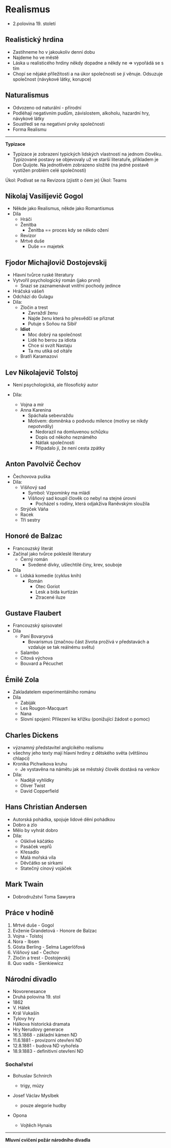 # Realismus

- 2.polovina 19. století

## Realistický hrdina

- Zastihneme ho v jakoukoliv denní dobu
- Najdeme ho ve městě
- Láska u realisticého hrdiny někdy dopadne a někdy ne => vypořádá se s tím
- Chopí se nějaké příležitosti a na úkor společnosti se jí věnuje. Odsuzuje společnost (návykové látky, korupce)

## Naturalismus

- Odvozeno od naturální - přírodní
- Podléhají negativním pudům, závislostem, alkoholu, hazardní hry, návykové látky
- Soustředí se na negativní prvky společnosti
- Forma Realismu

---

**Typizace**

- Typizace je zobrazení typických lidských vlastností na jednom člověku. Typizované postavy se objevovaly už ve starší literatuře, příkladem je Don Quijote. Na jednotlivém zobrazeno složité (na jedné postavě vystižen problém celé společnosti)

Úkol: Podívat se na Revizora (zjistit o čem je)
Úkol: Teams

## Nikolaj Vasilijevič Gogol

- Někde jako Realismus, někde jako Romantismus
- Díla
  - Hráči
  - Ženitba
    - Ženitba == proces kdy se někdo ožení
  - Revizor
  - Mrtvé duše
    - Duše == majetek

## Fjodor Michajlovič Dostojevskij

- Hlavní tvůrce ruské literatury
- Vytvořil psychologický román (jako první)
  - Snazí se zaznamenávat vnitřní pochody jedince
- Hráčská vášeň
- Odchází do Gulagu
- Díla:
  - Zločin a trest
    - Zavraždí ženu
    - Najde ženu která ho přesvědčí se přiznat
    - Putuje s Soňou na Sibiř
  - **Idiot**
    - Moc dobrý na společnost
    - Lidé ho berou za idiota
    - Chce si svzít Nastaju
    - Ta mu utíká od oltáře
  - Bratři Karamazovi

## Lev Nikolajevič Tolstoj

- Není psychologická, ale filosofický autor

- Díla:
  - Vojna a mír
  - Anna Karenina
    - Spáchala sebevraždu
    - Motivem: domněnka o podvodu milence (motivy se nikdy nepotvrdily)
      - Nedorazil na domluvenou schůzku
      - Dopis od někoho neznámého
      - Nátlak společnosti
      - Připadalo jí, že není cesta zpátky

## Anton Pavolvič Čechov

- Čechovova puška
- Díla:
  - Višňový sad
    - Symbol: Vzpomínky ma mládí
    - Višňový sad koupil člověk co nebyl na stejné úrovni
      - Pocházel s rodiny, která odjakživa Raněvským sloužila
  - Strýček Váňa
  - Racek
  - Tři sestry

## Honoré de Balzac

- Francouzský literát
- Začínal jako tvůrce pokleslé literatury
  - Černý román
    - Svedené dívky, ušlechtilé činy, krev, souboje
- Díla
  - Lidská komedie (cyklus knih)
    - Román
      - Otec Goriot
      - Lesk a bída kurtizán
      - Ztracené iluze

## Gustave Flaubert

- Francouzský spisovatel
- Díla
  - Paní Bovaryová
    - Bovarismus (značnou část života prožívá v představách a vzdaluje se tak reálnému světu)
  - Salambo
  - Citová výchova
  - Bouvard a Pécuchet

## Émilé Zola

- Zakladatelem experimentálního románu
- Díla
  - Zabiják
  - Les Rougon-Macquart
  - Nana
  - Slovní spojení: Přilezení ke křížku (ponižující žádost o pomoc)

## Charles Dickens

- významný představitel anglcikého realismu
- všechny jeho texty mají hlavní hrdiny z dětského světa (většinou chlapci)
- Kronika Pichwikova kruhu
  - Je vystavěna na námětu jak se městský člověk dostává na venkov
- Díla:
  - Nadějě vyhlídky
  - Oliver Twist
  - David Copperfield

## Hans Christian Andersen

- Autorská pohádka, spojuje lidové dění pohádkou
- Dobro a zlo
- Mělo by vyhrát dobro
- Díla:
  - Ošklivé káčátko
  - Pasáček vepřů
  - Křesadlo
  - Malá mořská víla
  - Děvčátko se sirkami
  - Statečný cínový vojáček

## Mark Twain

- Dobrodružství Toma Sawyera

## Práce v hodině

1. Mrtvé duše - Gogol
2. Evženie Grandetová - Honore de Balzac
3. Vojna - Tolstoj
4. Nora - Ibsen
5. Gösta Berling - Selma Lagerlöfová
6. Višňový sad - Čechov
7. Zločin a trest - Dostojevskij
8. Quo vadis - Sienkiewicz

## Národní divadlo

- Novorenesance
- Druhá polovina 19. stol
- 1862
- V. Hálek
- Král Vukašín
- Tylovy hry
- Hálkova historická dramata
- Hry Nerudovy generace
- 16.5.1868 - základní kámen ND
- 11.6.1881 - provizorní otevření ND
- 12.8.1881 - budova ND vyhořela
- 18.9.1883 - definitivní otevření ND

### Sochařství

- Bohuslav Schnirch

  - trigy, múzy

- Josef Václav Myslbek

  - pouze alegorie hudby

- Opona
  - Vojtěch Hynais

---

**Mluvní cvičení požár národního divadla**
